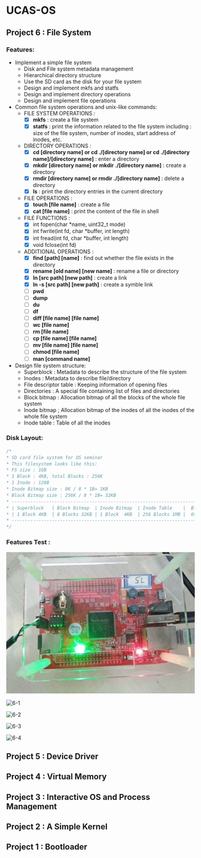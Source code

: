 # UCAS-OS

## Project 6 : File System

### Features:

* Implement a simple file system
    * Disk and File system metadata management
    * Hierarchical directory structure
    * Use the SD card as the disk for your file system
    * Design and implement mkfs and statfs
    * Design and implement directory operations
    * Design and implement file operations
* Common file system operations and unix-like commands:
    * FILE SYSTEM OPERATIONS :
        - [x] **mkfs** : create a file system
        - [x] **statfs** : print the information related to the file system including : size of the file system, number of inodes, start address of inodes, etc.
    * DIRECTORY OPERATIONS :
        - [x] **cd [directory name] or cd ./[directory name] or cd ./[directory name]/[directory name]** : enter a directory
        - [x] **mkdir [directory name] or mkdir ./[directory name]** : create a directory
        - [x] **rmdir [directory name] or rmdir ./[directory name]** : delete a directory
        - [x] **ls** : print the directory entries in the current directory
    * FILE OPERATIONS :
        - [x] **touch [file name]** : create a file
        - [x] **cat [file name]** : print the content of the file in shell
    * FILE FUNCTIONS :
        - [x] int fopen(char *name, uint32_t mode)
        - [x] int fwrite(int fd, char *buffer, int length)
        - [x] int fread(int fd, char *buffer, int length)
        - [x] void fclose(int fd)
    * ADDITIONAL OPERATIONS :
        - [x] **find [path] [name]** : find out whether the file exists in the directory 
        - [x] **rename [old name] [new name]** : rename a file or directory
        - [x] **ln [src path] [new path]** : create a link
        - [x] **ln -s [src path] [new path]** : create a symble link
        - [ ] **pwd**
        - [ ] **dump**
        - [ ] **du**
        - [ ] **df**
        - [ ] **diff [file name] [file name]**
        - [ ] **wc [file name]**
        - [ ] **rm [file name]**
        - [ ] **cp [file name] [file name]**
        - [ ] **mv [file name] [file name]**
        - [ ] **chmod [file name]**
        - [ ] **man [command name]**
* Design file system structure:
    * Superblock : Metadata to describe the structure of the file system
    * Inodes : Metadata to describe file/directory
    * File descriptor table : Keeping information of opening files
    * Directories : A special file containing list of files and directories
    * Block bitmap : Allocation bitmap of all the blocks of the whole file system
    * Inode bitmap ; Allocation bitmap of the inodes of all the inodes of the whole file system
    * Inode table : Table of all the inodes


### Disk Layout:

```c
/*
* SD card file system for OS seminar
* This filesystem looks like this:
* FS size : 1GB
* 1 Block : 4KB, total Blocks : 256K
* 1 Inode : 128B
* Inode Bitmap size : 8K / 8 * 1B= 1KB
* Block Bitmap size : 256K / 8 * 1B= 32KB
* --------------------------------------------------------------------------------
* | Superblock   | Block Bitmap  | Inode Bitmap  | Inode Table    |  Blocks    |
* | 1 Block 4KB  | 8 Blocks 32KB | 1 Block  4KB  | 256 Blocks 1MB |  Others    |
* --------------------------------------------------------------------------------
*/
```



### Features Test :

![6-0](/resources/disk.jpg)

![6-1](/resources/1.gif)

![6-2](/resources/2.gif)

![6-3](/resources/3.gif)

![6-4](/resources/4.gif)

## Project 5 : Device Driver



## Project 4 : Virtual Memory



## Project 3 : Interactive OS and Process Management




## Project 2 : A Simple Kernel




## Project 1 : Bootloader
